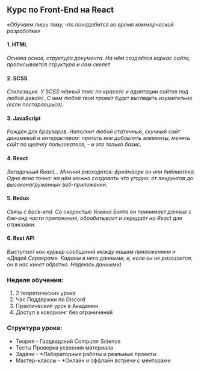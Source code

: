 ## Курс по Front-End на React
*«Обучаем лишь тому, что понадобится во время коммерческой разработки»*

#### 1. HTML
*Основа основ, структура документа. На нём создаётся каркас сайта, прописывается структура и сам скелет*
#### 2. SCSS
*Стилизация. У SCSS чёрный пояс по красоте и адаптации сайтов под любой девайс. С ним любой твой проект будет выглядеть изумительно (если постараешься).*
#### 3. JavaScript
*Рождён для браузеров. Наполнит любой статичный, скучный сайт динамикой и интерактивом: прятать или добавлять элементы, менять сайт по щелчку пользователя, - и это только базис.*
#### 4. React
*Загадочный React… Мнения расходятся: фреймворк он или библиотека. Одно ясно точно: на нём можно создавать что угодно: от лендингов до высоконагруженных веб-приложений.*
#### 5. Redux
*Связь с back-end. Со скоростью Усейна Болта он принимает данные с бэк-енд части приложения, обрабатывает и передаёт на React для отрисовки.*
#### 6. Rest API
*Выступает как курьер сообщений между нашим приложением и «Дядей Сервером».  Кидаем в него данными, и, если он не разозлится, он в нас кинет обратно. Надеюсь данными)*


### Неделя обучения:

1. 2 теоретических урока
2. Час Поддержки по Discord
3. Практический урок в Академии
4. Доступ в коворкинг без ограничений


### Структура урока:

- Теория - 
Гардвадский Computer Science 
- Тесты
Проверка усвоения материала
- Задачи - 
*Лабораторные работы и реальные проекты
- Мастер-классы - 
*Онлайн и оффлайн встречи с менторами



